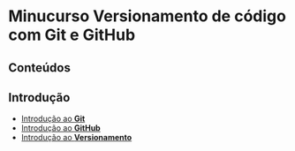 # Minucurso **Versionamento de código com Git e GitHub**

## Conteúdos


## Introdução

- [Introdução ao **Git**](./Git.md)
- [Introdução ao **GitHub**](./GitHub.md)
- [Introdução ao **Versionamento**](./Versionamento.md)